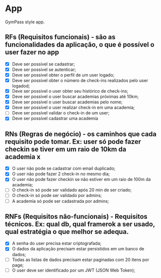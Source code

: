 # App

GymPass style app.

## RFs (Requisitos funcionais) - são as funcionalidades da aplicação, o que é possível o user fazer no app

- [x] Deve ser possivel se cadastrar;
- [x] Deve ser possivel se autenticar;
- [x] Deve ser possivel obter o perfil de um user logado;
- [x] Deve ser possivel obter o número de check-ins realizados pelo user logadod;
- [x] Deve ser possivel o user obter seu histórico de check-ins;
- [x] Deve ser possivel o user buscar academias próximas até 10km;
- [x] Deve ser possível o user buscar academias pelo nome;
- [x] Deve ser possível o user realizar check-in em uma academia;
- [ ] Deve ser possível validar o check-in de um user;
- [x] Deve ser possível cadastrar uma academia

## RNs (Regras de negócio) - os caminhos que cada requisito pode tomar. Ex: user só pode fazer checkin se tiver em um raio de 10km da academia x

- [x] O user não pode se cadastrar com email duplicado;
- [x] O user não pode fazer 2 check-in no mesmo dia;
- [x] O user não pode fazer checkin se não estiver em um raio de 100m da academia;
- [ ] O check-in só pode ser validado após 20 min de ser criado;
- [ ] O check-in só pode ser validado por admins;
- [ ] A academia só pode ser cadastrada por admins;

## RNFs (Requisitos não-funcionais) - Requisitos técnicos. Ex: qual db, qual framerok a ser usado, qual estratégia o que melhor se adequa.

- [x] A senha do user precisa estar criptografada;
- [x] O dados da aplicação precisam estar persistidos em um banco de dados;
- [ ] Todas as listas de dados precisam estar paginadas com 20 itens por page;
- [ ] O user deve ser identificado por um JWT (JSON Web Token);